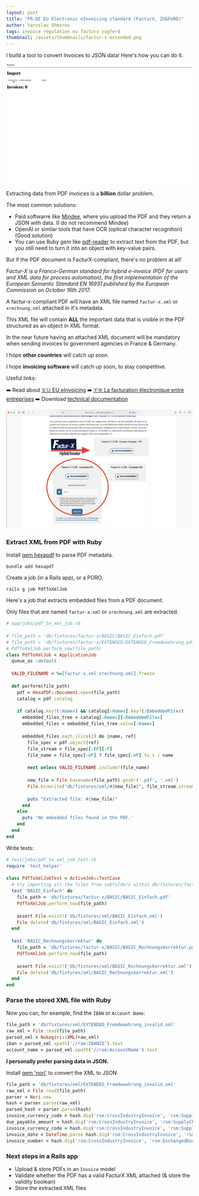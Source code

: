 ```yaml
---
layout: post
title: "FR-DE EU Electronic eInvoicing standard (FacturX, ZUGFeRD)"
author: Yaroslav Shmarov
tags: invoice regulation eu facturx zugferd
thumbnail: /assets/thumbnails/factur-x-extended.png
---
```


I build a tool to convert Invoices to JSON data! Here's how you can do it.

![facturx upload demo](/assets/images/facturx-upload-demo.gif)

Extracting data from PDF invoices is a **billion** dollar problem.

The most common solutions:
- Paid softwarre like [Mindee](https://www.mindee.com), where you upload the PDF and they return a JSON with data. (I do not recommend Mindee)
- OpenAI or similar tools that have OCR (optical character recognition) (Good solution)
- You can use Ruby gem like [pdf-reader](https://github.com/yob/pdf-reader) to extract text from the PDF, but you still need to turn it into an object with key-value pairs.

But if the PDF document is FacturX-compliant, there's no problem at all!

*Factur-X is a Franco-German standard for hybrid e-invoice (PDF for users and XML data for process automation), the first implementation of the European Semantic Standard EN 16931 published by the European Commission on October 16th 2017.*

A factur-x-compliant PDF will have an XML file named `factur-x.xml` or `xrechnung.xml` attached in it's metadata.

This XML file will contain **ALL** the important data that is visible in the PDF structured as an object in XML format.

In the near future having an attached XML document will be mandatory when sending invoices to government agencies in France & Germany.

I hope **other countries** will catch up soon. 

I hope **invoicing software** will catch up soon, to stay competitive.

Useful links:

➡️ Read about [🇪🇺 EU eInvoicing](https://ec.europa.eu/digital-building-blocks/sites/display/DIGITAL/eInvoicing) 
➡️ [🇫🇷 La facturation électronique entre entreprises](https://www.economie.gouv.fr/cedef/facturation-electronique-entreprises)
➡️ Download [technical documentation](http://fnfe-mpe.org/factur-x/)

![facturx-download-docs](/assets/images/facturx-download.png)

### Extract XML from PDF with Ruby

Install [gem hexapdf](https://github.com/gettalong/hexapdf) to parse PDF metadata.

```shell
bundle add hexapdf
```

Create a job (in a Rails app), or a PORO.

```shell
rails g job PdfToXmlJob
```

Here's a job that extracts embedded files from a PDF document.

Only files that are named `factur-x.xml` or `xrechnung.xml` are  extracted.

```ruby
# app/jobs/pdf_to_xml_job.rb

# file_path = 'db/fixtures/factur-x/BASIC/BASIC_Einfach.pdf'
# file_path = 'db/fixtures/factur-x/EXTENDED/EXTENDED_Fremdwaehrung.pdf'
# PdfToXmlJob.perform_now(file_path)
class PdfToXmlJob < ApplicationJob
  queue_as :default

  VALID_FILENAME = %w[factur-x.xml xrechnung.xml].freeze

  def perform(file_path)
    pdf = HexaPDF::Document.open(file_path)
    catalog = pdf.catalog

    if catalog.key?(:Names) && catalog[:Names].key?(:EmbeddedFiles)
      embedded_files_tree = catalog[:Names][:EmbeddedFiles]
      embedded_files = embedded_files_tree.value[:Names]

      embedded_files.each_slice(2) do |name, ref|
        file_spec = pdf.object(ref)
        file_stream = file_spec[:EF][:F]
        file_name = file_spec[:UF] ? file_spec[:UF].to_s : name

        next unless VALID_FILENAME.include?(file_name)

        new_file = File.basename(file_path).gsub!('.pdf', '.xml')
        File.binwrite("db/fixtures/xml/#{new_file}", file_stream.stream)

        puts "Extracted file: #{new_file}"
      end
    else
      puts 'No embedded files found in the PDF.'
    end
  end
end
```

Write tests:

```ruby
# test/jobs/pdf_to_xml_job_test.rb
require 'test_helper'

class PdfToXmlJobTest < ActiveJob::TestCase
  # try importing all the files from subfolders within db/fixtures/factur-x
  test 'BASIC_Einfach' do
    file_path = 'db/fixtures/factur-x/BASIC/BASIC_Einfach.pdf'
    PdfToXmlJob.perform_now(file_path)

    assert File.exist?('db/fixtures/xml/BASIC_Einfach.xml')
    File.delete('db/fixtures/xml/BASIC_Einfach.xml')
  end

  test 'BASIC_Rechnungskorrektur' do
    file_path = 'db/fixtures/factur-x/BASIC/BASIC_Rechnungskorrektur.pdf'
    PdfToXmlJob.perform_now(file_path)

    assert File.exist?('db/fixtures/xml/BASIC_Rechnungskorrektur.xml')
    File.delete('db/fixtures/xml/BASIC_Rechnungskorrektur.xml')
  end
end
```

### Parse the stored XML file with Ruby

Now you can, for example, find the `IBAN` or `Account Name`:

```ruby
file_path = 'db/fixtures/xml/EXTENDED_Fremdwaehrung_invalid.xml'
raw_xml = File.read(file_path)
parsed_xml = Nokogiri::XML(raw_xml)
iban = parsed_xml.xpath('//ram:IBANID').text
account_name = parsed_xml.xpath('//ram:AccountName').text
```

**I personally prefer parsing data in JSON.**

Install [gem 'nori'](https://github.com/savonrb/nori) to convert the XML to JSON

```ruby
file_path = 'db/fixtures/xml/EXTENDED_Fremdwaehrung_invalid.xml'
raw_xml = File.read(file_path)
parser = Nori.new
hash = parser.parse(raw_xml)
parsed_hash = parser.parse(hash)
invoice_currency_code = hash.dig('rsm:CrossIndustryInvoice', 'rsm:SupplyChainTradeTransaction', 'ram:ApplicableHeaderTradeSettlement', 'ram:InvoiceCurrencyCode')
due_payable_amount = hash.dig('rsm:CrossIndustryInvoice', 'rsm:SupplyChainTradeTransaction', 'ram:ApplicableHeaderTradeSettlement', 'ram:SpecifiedTradeSettlementHeaderMonetarySummation', 'ram:DuePayableAmount')
invoice_currency_code = hash.dig('rsm:CrossIndustryInvoice', 'rsm:SupplyChainTradeTransaction', 'ram:ApplicableHeaderTradeSettlement', 'ram:InvoiceCurrencyCode')
invoice_date = DateTime.parse hash.dig('rsm:CrossIndustryInvoice', 'rsm:ExchangedDocument', 'ram:IssueDateTime', 'udt:DateTimeString')
invoice_number = hash.dig('rsm:CrossIndustryInvoice', 'rsm:ExchangedDocument', 'ram:ID')
```

### Next steps in a Rails app

- Upload & store PDFs in an `Invoice` model
- Validate whether the PDF has a valid FacturX XML attached (& store the validity boolean)
- Store the extracted XML files
